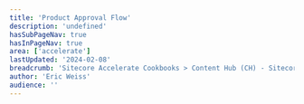 ```yaml
---
title: 'Product Approval Flow'
description: 'undefined'
hasSubPageNav: true
hasInPageNav: true
area: ['accelerate']
lastUpdated: '2024-02-08'
breadcrumb: 'Sitecore Accelerate Cookbooks > Content Hub (CH) - Sitecore Recipes > CH Implementation > CH Configuration > Product Content Management (PCM)'
author: 'Eric Weiss'
audience: ''
---
```

